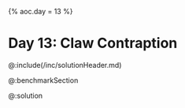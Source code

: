 {%
aoc.day = 13
%}

# Day 13: Claw Contraption

@:include(/inc/solutionHeader.md)

@:benchmarkSection

@:solution